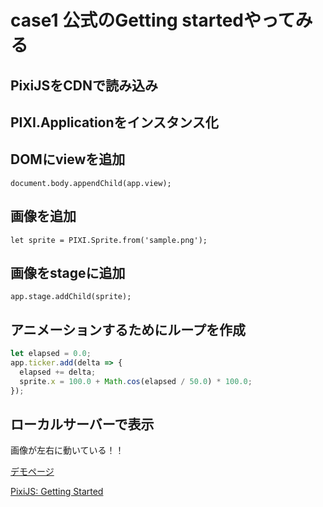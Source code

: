 # case1 公式のGetting startedやってみる

## PixiJSをCDNで読み込み

## PIXI.Applicationをインスタンス化

## DOMにviewを追加

`document.body.appendChild(app.view);`

## 画像を追加

`let sprite = PIXI.Sprite.from('sample.png');`

## 画像をstageに追加

`app.stage.addChild(sprite);`

## アニメーションするためにループを作成

```js
let elapsed = 0.0;
app.ticker.add(delta => {
  elapsed += delta;
  sprite.x = 100.0 + Math.cos(elapsed / 50.0) * 100.0;
});
```

## ローカルサーバーで表示

画像が左右に動いている！！

[デモページ](index.html)

[PixiJS: Getting Started](https://pixijs.io/guides/basics/getting-started.html)
